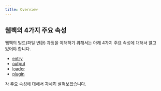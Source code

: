```yaml
---
title: Overview
---
```


## 웹팩의 4가지 주요 속성

웹팩의 빌드(파일 변환) 과정을 이해하기 위해서는 아래 4가지 주요 속성에 대해서 알고 있어야 합니다.

- [entry](./entry)
- [output](./output)
- [loader](./loader)
- [plugin](./plugin)

각 주요 속성에 대해서 자세히 살펴보겠습니다.